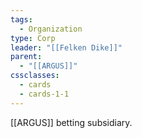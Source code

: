 ```yaml
---
tags:
  - Organization
type: Corp
leader: "[[Felken Dike]]"
parent:
  - "[[ARGUS]]"
cssclasses:
  - cards
  - cards-1-1
---
```

[[ARGUS]]  betting subsidiary.